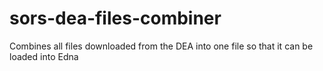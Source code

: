 # sors-dea-files-combiner
Combines all files downloaded from the DEA into one file so that it can be loaded into Edna
